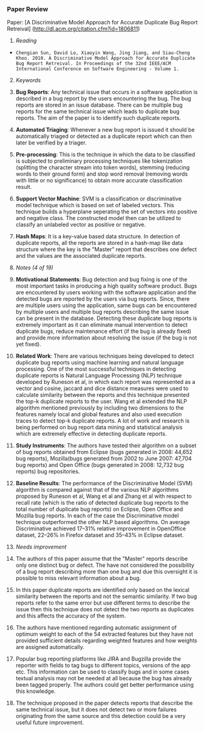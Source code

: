 ### Paper Review
Paper: [A Discriminative Model Approach for Accurate Duplicate Bug Report Retreival]  (http://dl.acm.org/citation.cfm?id=1806811)

1. *Reading*
  + 	Chengian Sun, David Lo, Xiaoyin Wang, Jing Jiang, and Siau-Cheng Khoo. 2010. A Discriminative Model Approach for Accurate Duplicate Bug Report Retreival. In Proceedings of the 32nd IEEE/ACM International Conference on Software Engineering - Volume 1.

2. *Keywords*
  1. **Bug Reports**: Any technical issue that occurs in a software application is described in a bug report by the users encountering the bug. The bug reports are stored in an issue database. There can be multiple bug reports for the same technical issue which leads to duplicate bug reports. The aim of the paper is to identify such duplicate reports.
  2. **Automated Triaging**: Whenever a new bug report is issued it should be automatically triaged or detected as a duplicate report which can then later be verified by a triager.
  3. **Pre-processing**: This is the technique in which the data to be classified is subjected to preliminary processing techniques like tokenization (splitting the character stream into token words), stemming (reducing words to their ground form) and stop word removal (removing words with little or no significance) to obtain more accurate classification result. 
  4. **Support Vector Machine**: SVM is a classification or discriminative model technique which is based on set of labeled vectors. This technique builds a hyperplane seperating the set of vectors into positive and negative class. The constructed model then can be utilized to classify an unlabeled vector as positive or negative. 
  5. **Hash Maps**: It is a key-value based data structure. In detection of duplicate reports, all the reports are stored in a hash-map like data structure where the key is the "Master" report that describes one defect and the values are the associated duplicate reports. 

3. *Notes (4 of 19)*
  1. **Motivational Statements**: Bug detection and bug fixing is one of the most important tasks in producing a high quality software product. Bugs are encountered by users working with the software application and the detected bugs are reported by the users via bug reports. Since, there are multiple users using the application, same bugs can be encountered by multiple users and multiple bug reports describing the same issue can be present in the database. Detecting these duplicate bug reports is extremely important as it can eliminate manual intervention to detect duplicate bugs, reduce maintenance effort (if the bug is already fixed) and provide more information about resolving the issue (if the bug is not yet fixed).
  2. **Related Work**: There are various techniques being developed to detect duplicate bug reports using machine learning and natural language processing. One of the most successful techniques in detecting duplicate reports is Natural Language Processing (NLP) technique developed by Runeson et al, in which each report was represented as a vector and cosine, jaccard and dice distance measures were used to calculate similarity between the reports and this technique presented the top-k duplicate reports to the user. Wang et al extended the NLP algorithm mentioned previously by including two dimensions to the features namely local and global features and also used execution traces to detect top-k duplicate reports. A lot of work and research is being performed on bug report data mining and statistical analysis which are extremely effective in detecting duplicate reports.
  3. **Study Instruments**: The authors have tested their algorithm on a subset of bug reports obtained from Eclipse (bugs generated in 2008: 44,652 bug reports), Mozilla(bugs generated from 2002 to June 2007: 47,704 bug reports) and Open Office (bugs generated in 2008: 12,732 bug reports) bug repositories.
  4. **Baseline Results**: The performance of the Discriminative Model (SVM) algorithm is compared against that of the various NLP algorithms proposed by Runeson et al, Wang et al and Zhang et al with respect to recall rate (which is the ratio of detected duplicate bug reports to the total number of duplicate bug reports) on Eclipse, Open Office and Mozilla bug reports. In each of the case the Discriminative model technique outperformed the other NLP based algorithms. On average Discriminative achieved 17–31% relative improvement in OpenOffice dataset, 22–26% in Firefox dataset and 35–43% in Eclipse dataset.

4. *Needs improvement*
  1. The authors of this paper assume that the "Master" reports describe only one distinct bug or defect. The have not considered the possibility of a bug report describing more than one bug and due this oversight it is possible to miss relevant information about a bug.
  2. In this paper duplicate reports are identified only based on the lexical similarity between the reports and not the semantic similarity. If two bug reports refer to the same error but use different terms to describe the issue then this technique does not detect the two reports as duplicates and this affects the accuracy of the system.
  3. The authors have mentioned regarding automatic assignment of optimum weight to each of the 54 extracted features but they have not provided sufficient details regarding weighted features and how weights are assigned automatically.
  4. Popular bug reporting platforms like JIRA and Bugzilla provide the reporter with fields to tag bugs to different topics, versions of the app etc. This information can be used to classify bugs and in some cases textual analysis may not be needed at all because the bug has already been tagged properly. The authors could get better performance using this knowledge.
  5. The technique proposed in the paper detects reports that describe the same technical issue, but it does not detect two or more failures originating from the same source and this detection could be a very useful future improvement.
